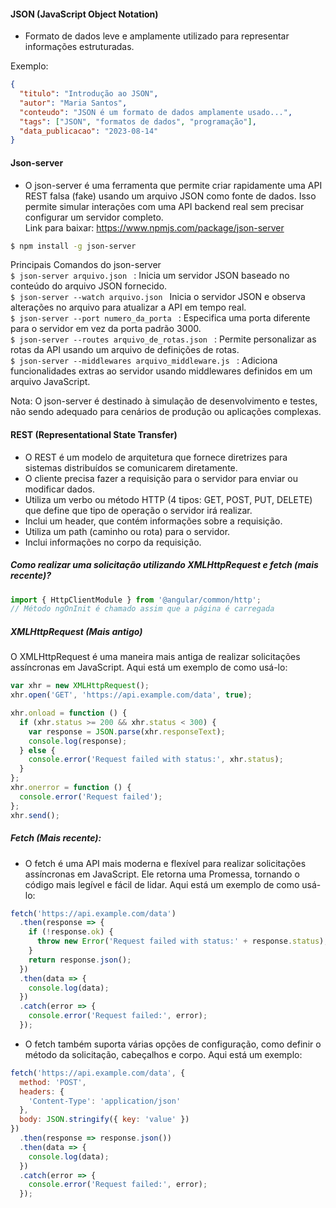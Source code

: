 #### JSON (JavaScript Object Notation)
- Formato de dados leve e amplamente utilizado para representar informações estruturadas.

Exemplo:
```json
{
  "titulo": "Introdução ao JSON",
  "autor": "Maria Santos",
  "conteudo": "JSON é um formato de dados amplamente usado...",
  "tags": ["JSON", "formatos de dados", "programação"],
  "data_publicacao": "2023-08-14"
}
```

#### Json-server
- O json-server é uma ferramenta que permite criar rapidamente uma API REST falsa (fake) usando um arquivo JSON como fonte de dados. Isso permite simular interações com uma API backend real sem precisar configurar um servidor completo. <br>
Link para baixar: https://www.npmjs.com/package/json-server

```bash
$ npm install -g json-server
```

Principais Comandos do json-server <br>
    ```$ json-server arquivo.json ```   : Inicia um servidor JSON baseado no conteúdo do arquivo JSON fornecido.<br>
    ```$ json-server --watch arquivo.json ```    Inicia o servidor JSON e observa alterações no arquivo para atualizar a API em tempo real.<br>
    ```$ json-server --port numero_da_porta ```  : Especifica uma porta diferente para o servidor em vez da porta padrão 3000.<br>
    ```$ json-server --routes arquivo_de_rotas.json ```  : Permite personalizar as rotas da API usando um arquivo de definições de rotas.<br>
    ```$ json-server --middlewares arquivo_middleware.js ``` : Adiciona funcionalidades extras ao servidor usando middlewares definidos em um arquivo JavaScript.<br>

Nota: O json-server é destinado à simulação de desenvolvimento e testes, não sendo adequado para cenários de produção ou aplicações complexas. <br>


#### REST (Representational State Transfer) <br>
- O REST é um modelo de arquitetura que fornece diretrizes para sistemas distribuídos se comunicarem diretamente. <br>
- O cliente precisa fazer a requisição para o servidor para enviar ou modificar dados. <br>
- Utiliza um verbo ou método HTTP (4 tipos: GET, POST, PUT, DELETE) que define que tipo de operação o servidor irá realizar. <br>
- Inclui um header, que contém informações sobre a requisição. <br>
- Utiliza um path (caminho ou rota) para o servidor. <br>
- Inclui informações no corpo da requisição. <br>

##### Como realizar uma solicitação utilizando XMLHttpRequest e fetch (mais recente)? <br>

```js
import { HttpClientModule } from '@angular/common/http';
// Método ngOnInit é chamado assim que a página é carregada
```

##### XMLHttpRequest (Mais antigo)
O XMLHttpRequest é uma maneira mais antiga de realizar solicitações assíncronas em JavaScript. Aqui está um exemplo de como usá-lo:

```js
var xhr = new XMLHttpRequest();
xhr.open('GET', 'https://api.example.com/data', true);

xhr.onload = function () {
  if (xhr.status >= 200 && xhr.status < 300) {
    var response = JSON.parse(xhr.responseText);
    console.log(response);
  } else {
    console.error('Request failed with status:', xhr.status);
  }
};
xhr.onerror = function () {
  console.error('Request failed');
};
xhr.send();
```

##### Fetch (Mais recente):
- O fetch é uma API mais moderna e flexível para realizar solicitações assíncronas em JavaScript. Ele retorna uma Promessa, tornando o código mais legível e fácil de lidar. Aqui está um exemplo de como usá-lo:

```js
fetch('https://api.example.com/data')
  .then(response => {
    if (!response.ok) {
      throw new Error('Request failed with status:' + response.status);
    }
    return response.json();
  })
  .then(data => {
    console.log(data);
  })
  .catch(error => {
    console.error('Request failed:', error);
  });
```

- O fetch também suporta várias opções de configuração, como definir o método da solicitação, cabeçalhos e corpo. Aqui está um exemplo:

```js
fetch('https://api.example.com/data', {
  method: 'POST',
  headers: {
    'Content-Type': 'application/json'
  },
  body: JSON.stringify({ key: 'value' })
})
  .then(response => response.json())
  .then(data => {
    console.log(data);
  })
  .catch(error => {
    console.error('Request failed:', error);
  });
```
